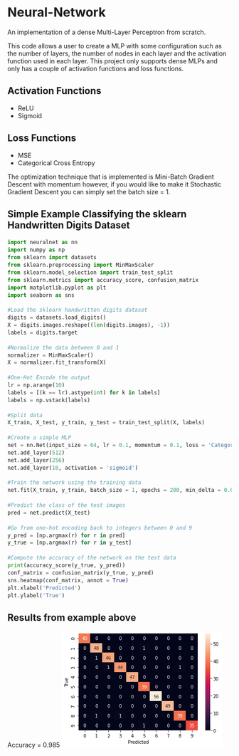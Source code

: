 # Neural-Network
An implementation of a dense Multi-Layer Perceptron from scratch.

This code allows a user to create a MLP with some configuration such as the number of layers, the number of nodes in each layer and the activation function used in each layer.
This project only supports dense MLPs and only has a couple of activation functions and loss functions.

Activation Functions
-------------------------
* ReLU
* Sigmoid

Loss Functions
-------------------------
* MSE
* Categorical Cross Entropy

The optimization technique that is implemented is Mini-Batch Gradient Descent with momentum however, if you would like to make it Stochastic Gradient Descent you can simply set the batch size = 1.

## Simple Example Classifying the sklearn Handwritten Digits Dataset
```python
import neuralnet as nn
import numpy as np
from sklearn import datasets
from sklearn.preprocessing import MinMaxScaler
from sklearn.model_selection import train_test_split
from sklearn.metrics import accuracy_score, confusion_matrix
import matplotlib.pyplot as plt
import seaborn as sns

#Load the sklearn handwritten digits dataset
digits = datasets.load_digits()
X = digits.images.reshape((len(digits.images), -1))
labels = digits.target

#Normalize the data between 0 and 1
normalizer = MinMaxScaler()
X = normalizer.fit_transform(X)

#One-Hot Encode the output
lr = np.arange(10)
labels = [(k == lr).astype(int) for k in labels]
labels = np.vstack(labels)   

#Split data
X_train, X_test, y_train, y_test = train_test_split(X, labels)
  
#Create a simple MLP     
net = nn.Net(input_size = 64, lr = 0.1, momentum = 0.1, loss = 'CategoricalCrossEntropy')
net.add_layer(512)
net.add_layer(256)
net.add_layer(10, activation = 'sigmoid')

#Train the network using the training data
net.fit(X_train, y_train, batch_size = 1, epochs = 200, min_delta = 0.01, patience = 3)

#Predict the class of the test images
pred = net.predict(X_test)

#Go from one-hot encoding back to integers between 0 and 9
y_pred = [np.argmax(r) for r in pred]
y_true = [np.argmax(r) for r in y_test]

#Compute the accuracy of the network on the test data
print(accuracy_score(y_true, y_pred))
conf_matrix = confusion_matrix(y_true, y_pred)
sns.heatmap(conf_matrix, annot = True)
plt.xlabel('Predicted')
plt.ylabel('True')
```

## Results from example above
Accuracy = 0.985
![Heatmap](https://github.com/camendoza7/Neural-Network/blob/main/heatmap.png?raw=true)
